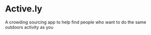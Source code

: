 # Active.ly
A crowding sourcing app to help find people who want to do the same outdoors activity as you
